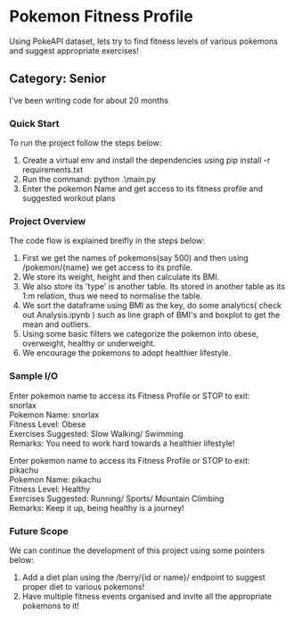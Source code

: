 # Pokemon Fitness Profile
Using PokeAPI dataset, lets try to find fitness levels of various pokemons and suggest appropriate exercises!

## Category: Senior 

I've been writing code for about 20 months

### Quick Start

To run the project follow the steps below:

1) Create a virtual env and install the dependencies using pip install -r requirements.txt
2) Run the command: python .\main.py
3) Enter the pokemon Name and get access to its fitness profile and suggested workout plans

### Project Overview

The code flow is explained breifly in the steps below:

1) First we get the names of pokemons(say 500) and then using /pokemon/{name} we get access to its profile.
2) We store its weight, height and then calculate its BMI.
3) We also store its 'type' is another table. Its stored in another table as its 1:m relation, thus we need to normalise the table.
4) We sort the dataframe using BMI as the key, do some analytics( check out Analysis.ipynb ) such as line graph of BMI's and boxplot to get the mean and outliers.
5) Using some basic filters we categorize the pokemon into obese, overweight, healthy or underweight.
6) We encourage the pokemons to adopt healthier lifestyle.

### Sample I/O

Enter pokemon name to access its Fitness Profile or STOP to exit: <br />
snorlax <br />
Pokemon Name: snorlax <br />
Fitness Level: Obese <br />
Exercises Suggested: Slow Walking/ Swimming <br />
Remarks: You need to work hard towards a healthier lifestyle! <br />

Enter pokemon name to access its Fitness Profile or STOP to exit: <br />
pikachu <br />
Pokemon Name: pikachu <br />
Fitness Level: Healthy <br />
Exercises Suggested: Running/ Sports/ Mountain Climbing <br />
Remarks: Keep it up, being healthy is a journey! <br />

### Future Scope

We can continue the development of this project using some pointers below:

1) Add a diet plan using the /berry/{id or name}/ endpoint to suggest proper diet to various pokemons!
2) Have multiple fitness events organised and invite all the appropriate pokemons to it!
